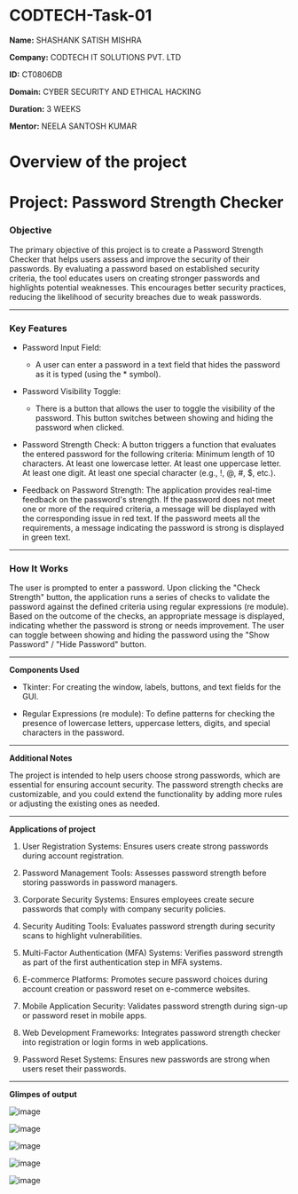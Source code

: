 # CODTECH-Task-01

**Name:** SHASHANK SATISH MISHRA

**Company:** CODTECH IT SOLUTIONS PVT. LTD

**ID:** CT0806DB

**Domain:** CYBER SECURITY AND ETHICAL HACKING

**Duration:** 3 WEEKS

**Mentor:** NEELA SANTOSH KUMAR

# Overview of the project

# Project: Password Strength Checker

### **Objective**

The primary objective of this project is to create a Password Strength Checker that helps users assess and improve the security of their passwords. By evaluating a password based on established security criteria, the tool educates users on creating stronger passwords and highlights potential weaknesses. This encourages better security practices, reducing the likelihood of security breaches due to weak passwords.

---

### **Key Features**

 - Password Input Field:
   - A user can enter a password in a text field that hides the password as it is typed (using the * symbol).

 - Password Visibility Toggle:
   - There is a button that allows the user to toggle the visibility of the password. This button switches between showing and hiding the password when clicked.

 - Password Strength Check:
     A button triggers a function that evaluates the entered password for the following criteria:
     Minimum length of 10 characters.
     At least one lowercase letter.
     At least one uppercase letter.
     At least one digit.
     At least one special character (e.g., !, @, #, $, etc.).

 - Feedback on Password Strength:
    The application provides real-time feedback on the password's strength. If the password does not meet one or more of the required criteria, a message will be displayed with the corresponding issue in red text.
    If the password meets all the requirements, a message indicating the password is strong is displayed in green text.

---

### **How It Works**

The user is prompted to enter a password.
Upon clicking the "Check Strength" button, the application runs a series of checks to validate the password against the defined criteria using regular expressions (re module).
Based on the outcome of the checks, an appropriate message is displayed, indicating whether the password is strong or needs improvement.
The user can toggle between showing and hiding the password using the "Show Password" / "Hide Password" button.

---

**Components Used**

 - Tkinter: For creating the window, labels, buttons, and text fields for the GUI.

 - Regular Expressions (re module): To define patterns for checking the presence of lowercase letters, uppercase letters, digits, and special characters in the password.

---

**Additional Notes**

The project is intended to help users choose strong passwords, which are essential for ensuring account security.
The password strength checks are customizable, and you could extend the functionality by adding more rules or adjusting the existing ones as needed.

---

**Applications of project**

1. User Registration Systems: Ensures users create strong passwords during account registration.

2. Password Management Tools: Assesses password strength before storing passwords in password managers.
 
3. Corporate Security Systems: Ensures employees create secure passwords that comply with company security policies.

4. Security Auditing Tools: Evaluates password strength during security scans to highlight vulnerabilities.

5. Multi-Factor Authentication (MFA) Systems: Verifies password strength as part of the first authentication step in MFA systems.

6. E-commerce Platforms: Promotes secure password choices during account creation or password reset on e-commerce websites.

7. Mobile Application Security: Validates password strength during sign-up or password reset in mobile apps.

8. Web Development Frameworks: Integrates password strength checker into registration or login forms in web applications.

9. Password Reset Systems: Ensures new passwords are strong when users reset their passwords.

---

**Glimpes of output**

![image](https://github.com/user-attachments/assets/115290cf-23b2-4496-b12e-ada634002a8e)

![image](https://github.com/user-attachments/assets/2d8b8ec3-fd77-4f19-8072-cebf98584f50)

![image](https://github.com/user-attachments/assets/da0f58af-5b9c-4ee0-9094-5ac91a599b29)

![image](https://github.com/user-attachments/assets/a6ab3c39-2468-4dd4-b9bf-a26a597827e5)

![image](https://github.com/user-attachments/assets/45e738f7-0e21-4ce3-be92-41bd81355921)












